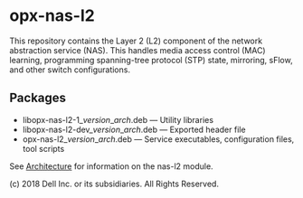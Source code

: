 # opx-nas-l2
This repository contains the Layer 2 (L2) component of the network abstraction service (NAS). This handles media access control (MAC) learning, programming spanning-tree protocol (STP) state, mirroring, sFlow, and other switch configurations.

## Packages
- libopx-nas-l2-1\_*version*\_*arch*.deb — Utility libraries
- libopx-nas-l2-dev\_*version*\_*arch*.deb — Exported header file
- opx-nas-l2\_*version*\_*arch*.deb — Service executables, configuration files, tool scripts

See [Architecture](https://github.com/open-switch/opx-docs/wiki/Architecture) for information on the nas-l2 module.

(c) 2018 Dell Inc. or its subsidiaries. All Rights Reserved.
